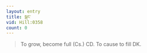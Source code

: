 ```yaml
---
layout: entry
title: སྒང་
vid: Hill:0358
count: 0
---
```

> To grow, become full (Cs\.) CD\. To cause to fill DK\.


